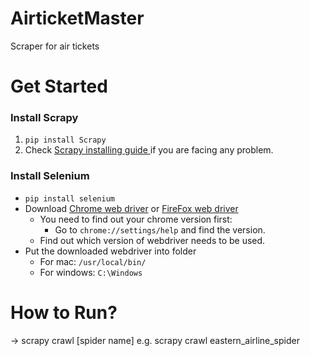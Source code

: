 # AirticketMaster
Scraper for air tickets

# Get Started
### Install Scrapy
1. `pip install Scrapy`
2. Check [Scrapy installing guide ](https://docs.scrapy.org/en/latest/intro/install.html) if you are facing any problem.

### Install Selenium
- `pip install selenium`
- Download [Chrome web driver](https://chromedriver.chromium.org/downloads) or [FireFox web driver](https://github.com/mozilla/geckodriver/releases)
  * You need to find out your chrome version first:
    * Go to `chrome://settings/help` and find the version.
  * Find out which version of webdriver needs to be used.
- Put the downloaded webdriver into folder 
  * For mac: `/usr/local/bin/`
  * For windows: `C:\Windows`

# How to Run?
-> scrapy crawl [spider name]
e.g. scrapy crawl eastern_airline_spider
